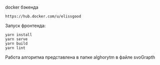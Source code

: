 docker бэкенда
 ```
https://hub.docker.com/u/elissgood
```

Запуск фронтенда:
```
yarn install
yarn serve
yarn build
yarn lint
```

Работа алгоритма представлена в папке alghorytm в файле svoGrapth
